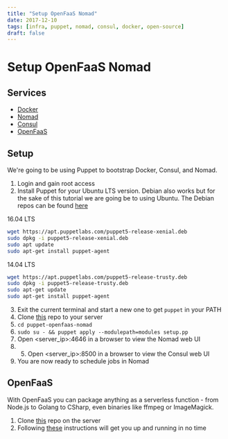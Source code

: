 ```yaml
---
title: "Setup OpenFaaS Nomad"
date: 2017-12-10
tags: [infra, puppet, nomad, consul, docker, open-source]
draft: false
---
```

# Setup OpenFaaS Nomad

## Services
- [Docker](https://www.docker.com/)
- [Nomad](https://www.nomadproject.io/)
- [Consul](https://www.consul.io/)
- [OpenFaaS](https://github.com/openfaas/faas)

## Setup

We're going to be using Puppet to bootstrap Docker, Consul, and Nomad.

1. Login and gain root access
2. Install Puppet for your Ubuntu LTS version. Debian also works but for the sake of this tutorial we are going be to using Ubuntu. The Debian repos can be found [here](https://puppet.com/docs/puppet/5.3/puppet_platform.html#debian-9-stretch)

16.04 LTS
```bash
wget https://apt.puppetlabs.com/puppet5-release-xenial.deb
sudo dpkg -i puppet5-release-xenial.deb
sudo apt update
sudo apt-get install puppet-agent
```
14.04 LTS
```bash
wget https://apt.puppetlabs.com/puppet5-release-trusty.deb
sudo dpkg -i puppet5-release-trusty.deb
sudo apt-get update
sudo apt-get install puppet-agent
```
3. Exit the current terminal and start a new one to get `puppet` in your PATH
4. Clone [this](https://github.com/cpitkin/puppet-openfaas-nomad.git) repo to your server
5. `cd puppet-openfaas-nomad`
6. `sudo su - && puppet apply --modulepath=modules setup.pp`
7. Open <server_ip>:4646 in a browser to view the Nomad web UI
8. 5. Open <server_ip>:8500 in a browser to view the Consul web UI
9. You are now ready to schedule jobs in Nomad

## OpenFaaS
With OpenFaaS you can package anything as a serverless function - from Node.js to Golang to CSharp, even binaries like ffmpeg or ImageMagick.

1. Clone [this](https://github.com/hashicorp/faas-nomad) repo on the server
2. Following [these](https://github.com/hashicorp/faas-nomad#running-the-openfaas-application) instructions will get you up and running in no time

